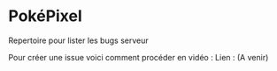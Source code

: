 # PokéPixel
Repertoire pour lister les bugs serveur

Pour créer une issue voici comment procéder en vidéo : 
Lien : (A venir)
